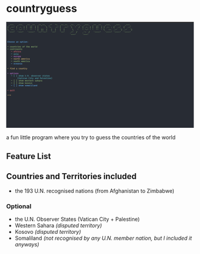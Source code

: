 # countryguess

![main menu](/screenshots/main-menu.png)

a fun little program where you try to guess the countries of the world

## Feature List

## Countries and Territories included

- the 193 U.N. recognised nations (from Afghanistan to Zimbabwe)

### Optional

- the U.N. Observer States (Vatican City + Palestine)
- Western Sahara *(disputed territory)*
- Kosovo *(disputed territory)*
- Somaliland *(not recognised by any U.N. member nation, but I included it anyways)*
